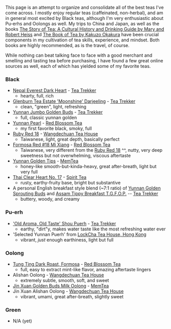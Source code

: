This page is an attempt to organize and consolidate all of the best teas I've come across. I mostly enjoy regular teas (caffeinated, non-herbal), and am in general most excited by Black teas, although I'm very enthusiastic about Pu-erhs and Oolongs as well. My trips to China and Japan, as well as the books [The Story of Tea: A Cultural History and Drinking Guide by Mary and Robert Heiss](https://www.amazon.com/Story-Tea-Cultural-History-Drinking/dp/1580087450/ref=sr_1_1?crid=OWUZFRM97NQF&keywords=the+story+of+tea&qid=1560181101&s=gateway&sprefix=aa+ba%2Caps%2C182&sr=8-1) and [The Book of Tea by Kakuzo Okakura](https://www.amazon.com/gp/product/0486479145/ref=oh_aui_detailpage_o05_s00?ie=UTF8&psc=1) have been crucial components in my cultivation of tea skills, experience, and mindset. Both books are highly recommended, as is the travel, of course.

While nothing can beat talking face to face with a good merchant and smelling and tasting tea before purchasing, I have found a few great online sources as well, each of which has yielded some of my favorite teas.

### Black
* [Nepal Everest Dark Heart](https://teatrekker.com/product/nepal-everest/) - [Tea Trekker](https://teatrekker.com)
   * hearty, full, rich
* [Glenburn Tea Estate 'Moonshine' Darjeeling](https://teatrekker.com/product/darjeeling-glenburn-estate-moonshine/) - [Tea Trekker](https://teatrekker.com)
   * clean, "green", light, refreshing
* [Yunnan Jumbo Golden Buds](https://teatrekker.com/product/yunnan-jumbo-golden-buds/) - [Tea Trekker](https://teatrekker.com)
   * full, classic yunnan golden
* [Yunnan Pearl](https://redblossomtea.com/products/yunnan-pearl?variant=31628129412) - [Red Blossom Tea](https://redblossomtea.com)
   * my first favorite black, smoky, full
* [Ruby Red 18](http://dechuantea.com/products/products_intro.htm) - [Wangdechuan Tea House](http://www.dechuantea.com/)
   * Taiwanese, light, great depth, basically perfect
* [Formosa Red #18 Mi Xiang](https://redblossomtea.com/products/formosa-red-18-mi-xiang?variant=31872083652) - [Red Blossom Tea](https://redblossomtea.com)
   * Taiwanese, very different from the [Ruby Red 18](http://dechuantea.com/products/products_intro.htm) ^^, nutty, very deep sweetness but not overwhelming, viscous aftertaste
 * [Yunnan Golden Tips](https://www.memteaimports.com/tea/yunnan-golden-buds-xcgd5) - [MemTea](https://www.memteaimports.com/)
   * honey-like smooth-but-kinda-heavy, great after-breath, light but very full
 * [Thai Clear Heart No. 17](https://spirittea.co/buy-black-tea/thai-clear-heart-no-17) - [Spirit Tea](https://spirittea.co/)
   * rusty, earthy-fruity base, bright but substantive
 * A personal English breakfast style blend (~7:1 ratio) of [Yunnan Golden Sprouting Buds](https://teatrekker.com/product/yunnan-golden-sprouting-buds/) and [Assam Tippy Breakfast T.G.F.O.P.](https://teatrekker.com/product/assam-tippy-breakfast/) -- [Tea Trekker](https://teatrekker.com)
   * buttery, woody, and creamy

### Pu-erh
* ['Old Aroma, Old Taste' Shou Puerh](https://teatrekker.com/product/loose-leaf-old-aroma-old-taste-shou-pu-erh/) - [Tea Trekker](https://teatrekker.com)
   * earthy, "dirt"y, makes water taste like the most refreshing water ever
* 'Selected Yunnan Puerh' from [LockCha Tea House, Hong Kong](https://www.lockcha.com)
   * vibrant, *just* enough earthiness, light but full

### Oolong
* [Tung Ting Dark Roast, Formosa](https://redblossomtea.com/products/tung-ting-dark-roast?variant=31627522564) - [Red Blossom Tea](https://redblossomtea.com)
   * full, easy to extract mint-like flavor, amazing aftertaste lingers
* Alishan Oolong - [Wangdechuan Tea House](http://www.dechuantea.com/)
  * extremely subtle, smooth, soft, and sweet
* [Jin Xuan Golden Buds Milk Oolong](https://www.memteaimports.com/tea/golden-buds-milk-oolong) - [MemTea](https://www.memteaimports.com/)
* Jin Xuan Alishan Oolong - [Wangdechuan Tea House](http://www.dechuantea.com/)
  * vibrant, umami, great after-breath, slightly sweet
  
### Green
* N/A (yet)
